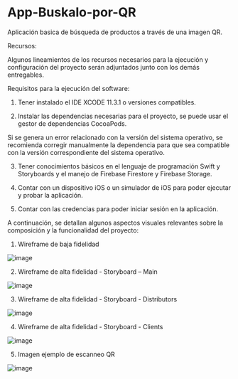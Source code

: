 # App-Buskalo-por-QR
Aplicación basica de búsqueda de productos a través de una imagen QR.

Recursos:

Algunos lineamientos de los recursos necesarios para la ejecución y configuración del proyecto serán adjuntados junto con los demás entregables.

Requisitos para la ejecución del software:

1)	Tener instalado el IDE XCODE 11.3.1 o versiones compatibles.

2)	Instalar las dependencias necesarias para el proyecto, se puede usar el gestor de dependencias CocoaPods. 

Si se genera un error relacionado con la versión del sistema operativo, se recomienda corregir manualmente la dependencia para que sea compatible con la versión correspondiente del sistema operativo.

3)	Tener conocimientos básicos en el lenguaje de programación Swift y Storyboards y el manejo de Firebase Firestore y Firebase Storage.

4)	Contar con un dispositivo iOS o un simulador de iOS para poder ejecutar y probar la aplicación.

5)	Contar con las credencias para poder iniciar sesión en la aplicación.


A continuación, se detallan algunos aspectos visuales relevantes sobre la composición y la funcionalidad del proyecto:


1. Wireframe de baja fidelidad

![image](https://user-images.githubusercontent.com/88556496/223900501-fc44f1f2-26f7-401a-b8ac-5484e681b80d.png)

2. Wireframe de alta fidelidad - Storyboard – Main

![image](https://user-images.githubusercontent.com/88556496/223901535-35dd2539-95fb-4ea5-ac06-d6638418d631.png)

3. Wireframe de alta fidelidad - Storyboard - Distributors

 ![image](https://user-images.githubusercontent.com/88556496/223901572-0d890faa-4e66-4db5-ab7b-d71af1d18ac2.png)

4. Wireframe de alta fidelidad - Storyboard - Clients
 
![image](https://user-images.githubusercontent.com/88556496/223901617-ed0ae501-3f9e-4a00-97a1-6e3e9eae1ddb.png)

5. Imagen ejemplo de escanneo QR 

![image](https://user-images.githubusercontent.com/88556496/223901657-803916a2-66b7-48af-afe5-5f5c8c4e4549.png)












